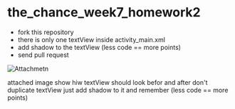 # the_chance_week7_homework2

- fork this repository
- there is only one textView inside activity_main.xml
- add shadow to the textView (less code == more points)
- send pull request

![Attachmetn](https://github.com/Bareq-altaamah/the_chance_week7_homework2/blob/master/Screen%20Shot%202021-04-16%20at%206.24.01%20PM.png)

attached image show hiw textView should look befor and after
don't duplicate textView just add shadow to it
and remember (less code == more points)
